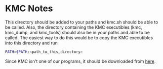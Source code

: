 # KMC Notes

This directory should be added to your paths and kmc.sh should be able to be called.  Also, the directory containing the KMC executibles (kmc, kmc_dump, and kmc_tools) should also be in your paths and able to be called.  The easiest way to do this would be to copy the KMC executibles into this directory and run

``` bash
PATH=$PATH:<path_to_this_directory>
```

Since KMC isn't one of our programs, it should be downloaded from [here](http://sun.aei.polsl.pl/REFRESH/index.php?page=projects&project=kmc&subpage=about).  